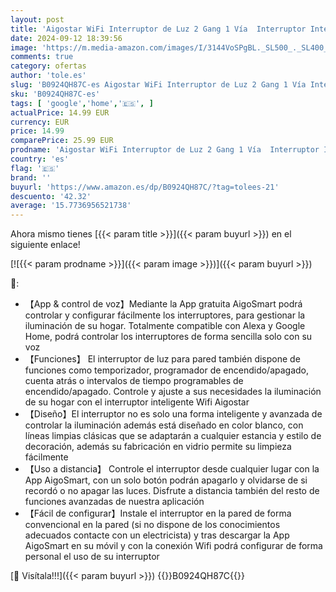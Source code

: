 ```yaml
---
layout: post
title: 'Aigostar WiFi Interruptor de Luz 2 Gang 1 Vía  Interruptor Inteligente Compatible con Alexa/Google Home  Interruptor de Pared Inteligente con App AigoSmart y Función de Temporizador Control por Voz'
date: 2024-09-12 18:39:56
image: 'https://m.media-amazon.com/images/I/3144VoSPgBL._SL500_._SL400_.jpg'
comments: true
category: ofertas
author: 'tole.es'
slug: 'B0924QH87C-es Aigostar WiFi Interruptor de Luz 2 Gang 1 Vía Interruptor...'
sku: 'B0924QH87C-es'
tags: [ 'google','home','🇪🇸', ]
actualPrice: 14.99 EUR
currency: EUR
price: 14.99
comparePrice: 25.99 EUR
prodname: 'Aigostar WiFi Interruptor de Luz 2 Gang 1 Vía  Interruptor Inteligente Compatible con Alexa/Google Home  Interruptor de Pared Inteligente con App AigoSmart y Función de Temporizador Control por Voz'
country: 'es'
flag: '🇪🇸'
brand: ''
buyurl: 'https://www.amazon.es/dp/B0924QH87C/?tag=tolees-21'
descuento: '42.32'
average: '15.7736956521738'
---
```


Ahora mismo tienes [{{< param title >}}]({{< param buyurl >}}) en el siguiente enlace!

[![{{< param prodname >}}]({{< param image >}})]({{< param buyurl >}})

🔎:

- 【App & control de voz】Mediante la App gratuita AigoSmart podrá controlar y configurar fácilmente los interruptores, para gestionar la iluminación de su hogar. Totalmente compatible con Alexa y Google Home, podrá controlar los interruptores de forma sencilla solo con su voz
- 【Funciones】 El interruptor de luz para pared también dispone de funciones como temporizador, programador de encendido/apagado, cuenta atrás o intervalos de tiempo programables de encendido/apagado. Controle y ajuste a sus necesidades la iluminación de su hogar con el interruptor inteligente Wifi Aigostar
- 【Diseño】El interruptor no es solo una forma inteligente y avanzada de controlar la iluminación además está diseñado en color blanco, con líneas limpias clásicas que se adaptarán a cualquier estancia y estilo de decoración, además su fabricación en vidrio permite su limpieza fácilmente
- 【Uso a distancia】 Controle el interruptor desde cualquier lugar con la App AigoSmart, con un solo botón podrán apagarlo y olvidarse de si recordó o no apagar las luces. Disfrute a distancia también del resto de funciones avanzadas de nuestra aplicación
- 【Fácil de configurar】Instale el interruptor en la pared de forma convencional en la pared (si no dispone de los conocimientos adecuados contacte con un electricista) y tras descargar la App AigoSmart en su móvil y con la conexión Wifi podrá configurar de forma personal el uso de su interruptor

[🛒 Visítala!!!]({{< param buyurl >}})
{{<world>}}B0924QH87C{{</world>}}
